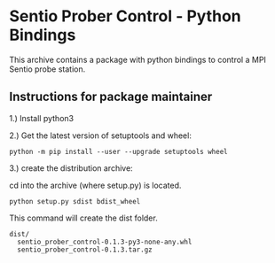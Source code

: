 # Sentio Prober Control - Python Bindings
This archive contains a package with python bindings to control a MPI Sentio probe station.

## Instructions for package maintainer

1.) Install python3

2.) Get the latest version of setuptools and wheel:

```python -m pip install --user --upgrade setuptools wheel```

3.) create the distribution archive:

cd into the archive (where setup.py) is located.

```python setup.py sdist bdist_wheel```

This command will create the dist folder.

```
dist/
  sentio_prober_control-0.1.3-py3-none-any.whl
  sentio_prober_control-0.1.3.tar.gz
```
